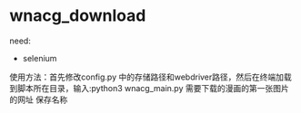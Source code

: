 # wnacg_download
need:
  * selenium

使用方法：首先修改config.py 中的存储路径和webdriver路径，然后在终端加载到脚本所在目录，输入:python3 wnacg_main.py 需要下载的漫画的第一张图片的网址 保存名称 
  

